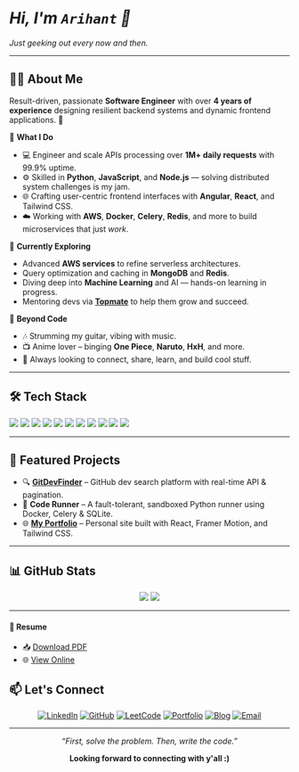 # <em>Hi, I'm <code>Arihant</code> 👋</em>

<p><em>Just geeking out every now and then.</em></p>

---

## 👨‍💻 About Me

Result-driven, passionate **Software Engineer** with over **4 years of experience** designing resilient backend systems and dynamic frontend applications. 🚀

🌟 **What I Do**

- 💻 Engineer and scale APIs processing over **1M+ daily requests** with 99.9% uptime.
- ⚙️ Skilled in **Python**, **JavaScript**, and **Node.js** — solving distributed system challenges is my jam.
- 🌐 Crafting user-centric frontend interfaces with **Angular**, **React**, and Tailwind CSS.
- ☁️ Working with **AWS**, **Docker**, **Celery**, **Redis**, and more to build microservices that just *work*.

🌱 **Currently Exploring**

- Advanced **AWS services** to refine serverless architectures.
- Query optimization and caching in **MongoDB** and **Redis**.
- Diving deep into **Machine Learning** and AI — hands-on learning in progress.
- Mentoring devs via [**Topmate**](https://topmate.io/arihant) to help them grow and succeed.

🎸 **Beyond Code**

- 🎶 Strumming my guitar, vibing with music.
- 📺 Anime lover – binging **One Piece**, **Naruto**, **HxH**, and more.
- 🤝 Always looking to connect, share, learn, and build cool stuff.

---

## 🛠️ Tech Stack

<p align="left">
  <img src="https://img.shields.io/badge/JavaScript-F7DF1E?style=flat&logo=javascript&logoColor=black" />
  <img src="https://img.shields.io/badge/Python-3776AB?style=flat&logo=python&logoColor=white" />
  <img src="https://img.shields.io/badge/Node.js-339933?style=flat&logo=nodedotjs&logoColor=white" />
  <img src="https://img.shields.io/badge/Angular-DD0031?style=flat&logo=angular&logoColor=white" />
  <img src="https://img.shields.io/badge/React-20232A?style=flat&logo=react&logoColor=61DAFB" />
  <img src="https://img.shields.io/badge/FastAPI-009688?style=flat&logo=fastapi&logoColor=white" />
  <img src="https://img.shields.io/badge/Docker-2496ED?style=flat&logo=docker&logoColor=white" />
  <img src="https://img.shields.io/badge/AWS-232F3E?style=flat&logo=amazon-aws&logoColor=white" />
  <img src="https://img.shields.io/badge/MongoDB-4EA94B?style=flat&logo=mongodb&logoColor=white" />
  <img src="https://img.shields.io/badge/Redis-DC382D?style=flat&logo=redis&logoColor=white" />
  <img src="https://img.shields.io/badge/Celery-37814A?style=flat&logo=celery&logoColor=white" />
</p>

---

## 🚀 Featured Projects

- 🔍 [**GitDevFinder**](https://gitdevfinder416.netlify.app/) – GitHub dev search platform with real-time API & pagination.
- 🧪 **Code Runner** – A fault-tolerant, sandboxed Python runner using Docker, Celery & SQLite.
- 🌐 [**My Portfolio**](https://arihant416.vercel.app) – Personal site built with React, Framer Motion, and Tailwind CSS.

---

## 📊 GitHub Stats

<p align="center">
  <img src="https://github-readme-stats.vercel.app/api?username=Arihant416&theme=merko&show_icons=true" />
<!--   <img src="https://github-readme-streak-stats.herokuapp.com/?user=Arihant416&theme=merko" /> -->
  <img src="https://github-readme-stats.vercel.app/api/top-langs/?username=Arihant416&theme=merko&layout=compact" />
</p>

---
#### 📄 Resume

- 📥 [Download PDF](https://github.com/Arihant416/Arihant-Jain-Resume/raw/main/index.pdf)  
- 🌐 [View Online](https://arihant416.github.io/Arihant-Jain-Resume)

## 📫 Let's Connect

<p align="center">
  <a href="https://linkedin.com/in/arihant416" target="_blank"><img alt="LinkedIn" src="https://img.shields.io/badge/LinkedIn-blue?style=flat&logo=linkedin"></a>
  <a href="https://github.com/Arihant416" target="_blank"><img alt="GitHub" src="https://img.shields.io/badge/GitHub-black?style=flat&logo=github"></a>
  <a href="https://leetcode.com/u/Arihant416" target="_blank"><img alt="LeetCode" src="https://img.shields.io/badge/LeetCode-FFA116?style=flat&logo=leetcode"></a>
  <a href="https://arihant416.vercel.app" target="_blank"><img alt="Portfolio" src="https://img.shields.io/badge/Portfolio-24292E?style=flat&logo=vercel"></a>
  <a href="https://arihant.hashnode.dev" target="_blank"><img alt="Blog" src="https://img.shields.io/badge/Blog-2962FF?style=flat&logo=hashnode"></a>
  <a href="mailto:arihantjain416@gmail.com"><img alt="Email" src="https://img.shields.io/badge/Email-D14836?style=flat&logo=gmail&logoColor=white"></a>
</p>

---

<p align="center"><i>“First, solve the problem. Then, write the code.”</i></p>

<p align="center" style="font-weight: bold;">Looking forward to connecting with y'all :)</p>
